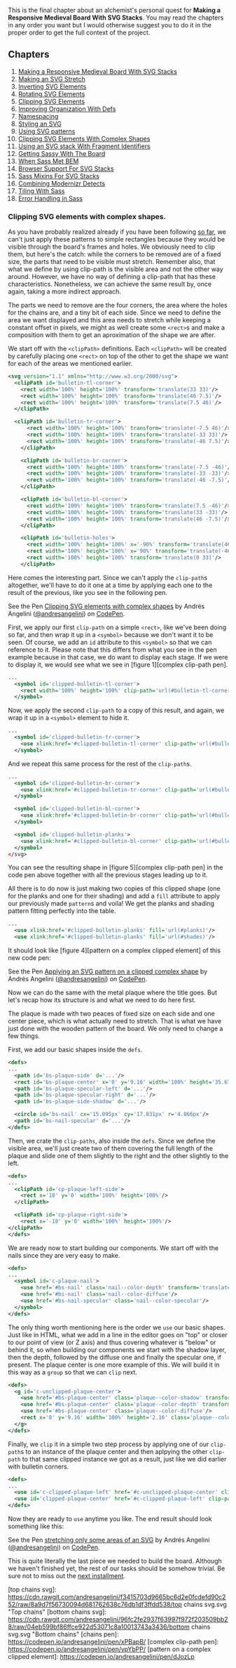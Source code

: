 This is the final chapter about an alchemist's personal quest for **Making a Responsive Medieval Board With SVG Stacks**. You may read the chapters in any order you want but I would otherwise suggest you to do it in the proper order to get the full context of the project.

## Chapters

1. [Making a Responsive Medieval Board With SVG Stacks][ch-1]
2. [Making an SVG Stretch][ch-2]
3. [Inverting SVG Elements][ch-3]
4. [Rotating SVG Elements][ch-4]
5. [Clipping SVG Elements][ch-5]
6. [Improving Organization With Defs][ch-6]
7. [Namespacing][ch-7]
8. [Styling an SVG][ch-8]
9. [Using SVG patterns][ch-9]
10. [Clipping SVG Elements With Complex Shapes][ch-10]
11. [Using an SVG stack With Fragment Identifiers][ch-11]
12. [Getting Sassy With The Board][ch-12]
13. [When Sass Met BEM][ch-13]
14. [Browser Support For SVG Stacks][ch-14]
15. [Sass Mixins For SVG Stacks][ch-15]
16. [Combining Modernizr Detects][ch-16]
17. [Tiling With Sass][ch-17]
18. [Error Handling in Sass][ch-18]

### Clipping SVG elements with complex shapes.

As you have probably realized already if you have been following [so far][ch-9], we can't just apply these patterns to simple rectangles because they would be visible through the board's frames and holes. We obviously need to clip them, but here's the catch: while the corners to be removed are of a fixed size, the parts that need to be visible must stretch. Remember also, that what we define by using clip-path is the visible area and not the other way around. However, we have no way of defining a clip-path that has these characteristics. Nonetheless, we can achieve the same result by, once again, taking a more indirect approach.

The parts we need to remove are the four corners, the area where the holes for the chains are, and a tiny bit of each side. Since we need to define the area we want displayed and this area needs to stretch while keeping a constant offset in pixels, we might as well create some `<rect>`s and make a composition with them to get an aproximation of the shape we are after.

We start off with the `<clipPath>` definitions. Each `<clipPath>` will be created by carefully placing one `<rect>` on top of the other to get the shape we want for each of the areas we mentioned earlier.

```xml
<svg version="1.1" xmlns="http://www.w3.org/2000/svg">
  <clipPath id='bulletin-tl-corner'>
    <rect width='100%' height='100%' transform='translate(33 33)'/>
    <rect width='100%' height='100%' transform='translate(46 7.5)'/>
    <rect width='100%' height='100%' transform='translate(7.5 46)'/>
  </clipPath>

  <clipPath id='bulletin-tr-corner'>
      <rect width='100%' height='100%' transform='translate(-7.5 46)'/>
      <rect width='100%' height='100%' transform='translate(-33 33)'/>
      <rect width='100%' height='100%' transform='translate(-46 7.5)'/>
    </clipPath>

    <clipPath id='bulletin-br-corner'>
      <rect width='100%' height='100%' transform='translate(-7.5 -46)'/>
      <rect width='100%' height='100%' transform='translate(-33 -33)'/>
      <rect width='100%' height='100%' transform='translate(-46 -7.5)'/>
    </clipPath>

    <clipPath id='bulletin-bl-corner'>
      <rect width='100%' height='100%' transform='translate(7.5 -46)'/>
      <rect width='100%' height='100%' transform='translate(33 -33)'/>
      <rect width='100%' height='100%' transform='translate(46 -7.5)'/>
    </clipPath>

    <clipPath id='bulletin-holes'>
      <rect width='100%' height='100%' x='-90%' transform='translate(46 0)'/>
      <rect width='100%' height='100%' x='90%' transform='translate(-46 0)'/>
      <rect width='100%' height='100%' transform='translate(0 33)'/>
    </clipPath>
```

Here comes the interesting part. Since we can't apply the `clip-path`s altogether, we'll have to do it one at a time by applying each one to the result of the previous, like you see in the following pen.

<p data-height="265" data-theme-id="0" data-slug-hash="vpYbPP" data-default-tab="result" data-user="andresangelini" data-embed-version="2" data-pen-title="Clipping SVG elements with complex shapes" class="codepen">See the Pen <a href="https://codepen.io/andresangelini/pen/vpYbPP/">Clipping SVG elements with complex shapes</a> by Andrés Angelini (<a href="https://codepen.io/andresangelini">@andresangelini</a>) on <a href="https://codepen.io">CodePen</a>.</p>
<script async="async" src="https://production-assets.codepen.io/assets/embed/ei.js"></script>

First, we apply our first `clip-path` on a simple `<rect>`, like we've been doing so far, and then wrap it up in a `<symbol>` because we don't want it to be seen. Of course, we add an `id` attribute to this `<symbol>` so that we can reference to it. Please note that this differs from what you see in the pen example because in that case, we do want to display each stage. If we were to display it, we would see what we see in [figure 1][complex clip-path pen].

```xml
...
  <symbol id='clipped-bulletin-tl-corner'>
    <rect width='100%' height='100%' clip-path='url(#bulletin-tl-corner)'/>
  </symbol>
```

Now, we apply the second `clip-path` to a copy of this result, and again, we wrap it up in a `<symbol>` element to hide it.

```xml
...
  <symbol id='clipped-bulletin-tr-corner'>
    <use xlink:href='#clipped-bulletin-tl-corner' clip-path='url(#bulletin-tr-corner)'/>
  </symbol>
```

And we repeat this same process for the rest of the `clip-path`s.

```xml
...
  <symbol id='clipped-bulletin-br-corner'>
    <use xlink:href='#clipped-bulletin-tr-corner' clip-path='url(#bulletin-br-corner)'/>
  </symbol>

  <symbol id='clipped-bulletin-bl-corner'>
    <use xlink:href='#clipped-bulletin-br-corner' clip-path='url(#bulletin-bl-corner)'/>
  </symbol>

  <symbol id='clipped-bulletin-planks'>
    <use xlink:href='#clipped-bulletin-bl-corner' clip-path='url(#bulletin-holes)'/>
  </symbol>
</svg>
```

You can see the resulting shape in [figure 5][complex clip-path pen] in the code pen above together with all the previous stages leading up to it.

All there is to do now is just making two copies of this clipped shape (one for the planks and one for their shading) and add a `fill` attribute to apply our previously made `pattern`s and voila! We get the planks and shading pattern fitting perfectly into the table.

```xml
...
  <use xlink:href='#clipped-bulletin-planks' fill='url(#planks)'/>
  <use xlink:href='#clipped-bulletin-planks' fill='url(#shades)'/>
```

It should look like [figure 4][pattern on a complex clipped element] of this new code pen:

<p data-height="265" data-theme-id="0" data-slug-hash="dJozLp" data-default-tab="result" data-user="andresangelini" data-embed-version="2" data-pen-title="Applying an SVG pattern on a clipped complex shape" class="codepen">See the Pen <a href="https://codepen.io/andresangelini/pen/dJozLp/">Applying an SVG pattern on a clipped complex shape</a> by Andrés Angelini (<a href="https://codepen.io/andresangelini">@andresangelini</a>) on <a href="https://codepen.io">CodePen</a>.</p>
<script async="async" src="https://production-assets.codepen.io/assets/embed/ei.js"></script>

Now we can do the same with the metal plaque where the title goes. But let's recap how its structure is and what we need to do here first.

The plaque is made with two peaces of fixed size on each side and one center piece, which is what actually need to stretch. That is what we have just done with the wooden pattern of the board. We only need to change a few things.

First, we add our basic shapes inside the `defs`.

```xml
<defs>
...
  <path id='bs-plaque-side' d='...'/>
  <rect id='bs-plaque-center' x='0' y='9.16' width='100%' height='35.67'/>
  <path id='bs-plaque-specular-left' d='...'/>
  <path id='bs-plaque-specular-right' d='...'/>
  <path id='bs-plaque-side-shadow' d='...'/>

  <circle id='bs-nail' cx='15.095px' cy='17.831px' r='4.866px'/>
  <path id='bs-nail-specular' d='...'/>
</defs>
```

Then, we crate the `clip-paths`, also inside the `defs`. Since we define the visible area, we'll just create two of them covering the full length of the plaque and slide one of them slightly to the right and the other slightly to the left.

```xml
<defs>
...
  <clipPath id='cp-plaque-left-side'>
    <rect x='18' y='0' width='100%' height='100%'/>
  </clipPath>

  <clipPath id='cp-plaque-right-side'>
    <rect x='-18' y='0' width='100%' height='100%'/>
</clipPath>
</defs>
```

We are ready now to start building our components. We start off with the nails since they are very easy to make.

```xml
<defs>
...
  <symbol id='c-plaque-nail'>
    <use href='#bs-nail' class='nail--color-depth' transform='translate(0 2.08)'/>
    <use href='#bs-nail' class='nail--color-diffuse'/>
    <use href='#bs-nail-specular' class='nail--color-specular'/>
  </symbol>
</defs>
```

The only thing worth mentioning here is the order we `use` our basic shapes. Just like in HTML, what we add in a line in the editor goes on "top" or closer to our point of view (or Z axis) and thus covering whatever is "below" or behind it, so when building our components we start with the shadow layer, then the depth, followed by the diffuse one and finally the specular one, if present. The plaque center is one more example of this. We will build it in this way as a `group` so that we can `clip` next.

```xml
<defs>
  <g id='c-unclipped-plaque-center'>
    <use href='#bs-plaque-center' class='plaque--color-shadow' transform='translate(0 4.32)'/>
    <use href='#bs-plaque-center' class='plaque--color-depth' transform='translate(0 2.16)'/>
    <use href='#bs-plaque-center' class='plaque--color-diffuse'/>
    <rect x='0' y='9.16' width='100%' height='2.16' class='plaque--color-specular'/>
  </g>
</defs>
```

Finally, we `clip` it in a simple two step process by applying one of our `clip-path`s to an instance of the plaque center and then aplpying the other `clip-path` to that same clipped instance we got as a result, just like we did earlier with bulletin corners.

```xml
<defs>
...
  <use id='c-clipped-plaque-left' href='#c-unclipped-plaque-center' clip-path='url(#cp-plaque-left-side)'/>
  <use id='clipped-plaque-center' href='#c-clipped-plaque-left' clip-path='url(#cp-plaque-right-side'/>
</defs>
```

Now they are ready to `use` anytime you like. The end result should look something like this:

<p data-height="331" data-theme-id="0" data-slug-hash="YOzYxL" data-default-tab="html,result" data-user="andresangelini" data-pen-title="stretching only some areas of an SVG" class="codepen">See the Pen <a href="https://codepen.io/andresangelini/pen/YOzYxL/">stretching only some areas of an SVG</a> by Andrés Angelini (<a href="https://codepen.io/andresangelini">@andresangelini</a>) on <a href="https://codepen.io">CodePen</a>.</p>
<script async src="https://static.codepen.io/assets/embed/ei.js"></script>

This is quite literally the last piece we needed to build the board. Although we haven't finished yet, the rest of our tasks should be somehow trivial. Be sure not to miss out the [next installment][ch-11].



[ch-1]: ../Making-a-responsive-medieval-board-with-SVG-stacks
[ch-2]: ../Making-an-SVG-stretch
[ch-3]: ../Inverting-SVG-elements
[ch-4]: ../Rotating-SVG-elements
[ch-5]: ../Clipping-SVG-elements
[ch-6]: ../Improving-organization-with-defs
[ch-7]: ../Namespacing
[ch-8]: ../Styling-an-SVG
[ch-9]: ../Using-SVG-patterns
[ch-10]: ../Clipping-SVG-elements-with-complex-shapes
[ch-11]: ../Using-an-SVG-stack-with-fragment-identifiers
[ch-12]: ../Getting-Sassy-with-the-board
[ch-13]: ../When-Sass-met-BEM
[ch-14]: ../Browser-support-for-SVG-stacks
[ch-15]: ../Sass-mixins-for-SVG-stacks
[ch-16]: ../Combining-modernizr-detects
[ch-17]: ../Tiling-with-Sass
[ch-18]: ../Error-handling-in-Sass
[top chains svg]: https://cdn.rawgit.com/andresangelini/f3415703d9665bc6d2e0fcdefd90c252/raw/8a9d7f56730094d681762638c76db1df3ffdd538/top chains svg.svg "Top chains"
[bottom chains svg]: https://cdn.rawgit.com/andresangelini/96fc2fe2937f63997f972f203509bb28/raw/04eb599bf86ffce922d53071c8a10013743a3436/bottom chains svg.svg "Bottom chains"
[chains pen]: https://codepen.io/andresangelini/pen/xPBapB/
[complex clip-path pen]: https://codepen.io/andresangelini/pen/vpYbPP/
[pattern on a complex clipped element]: https://codepen.io/andresangelini/pen/dJozLp
